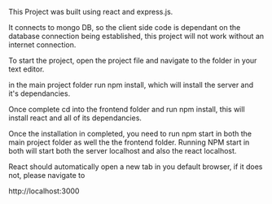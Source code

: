 This Project was built using react and express.js.

It connects to mongo DB, so the client side code is dependant on the database connection being established, this project will not work without an internet connection.

To start the project, open the project file and navigate to the folder in your text editor.

in the main project folder run npm install, which will install the server and it's dependancies.

Once complete cd into the frontend folder and run npm install, this will install react and all of its dependancies.

Once the installation in completed, you need to run npm start in both the main project folder as well the the frontend folder. Running NPM start in both will start both the server localhost and also the react localhost.

React should automatically open a new tab in you default browser, if it does not, please navigate to

http://localhost:3000
